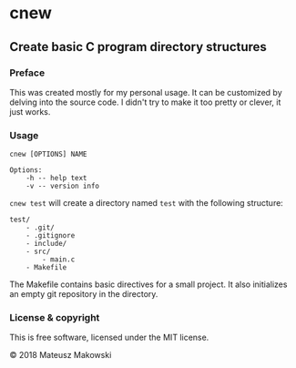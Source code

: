 # cnew

## Create basic C program directory structures

### Preface

This was created mostly for my personal usage. It can be customized by delving
into the source code. 
I didn't try to make it too pretty or clever, it just works.

### Usage

````
cnew [OPTIONS] NAME

Options:
    -h -- help text
    -v -- version info
````

`cnew test` will create a directory named `test` with the following structure:

````
test/ 
    - .git/
    - .gitignore
    - include/
    - src/
        - main.c
    - Makefile
````

The Makefile contains basic directives for a small project.
It also initializes an empty git repository in the directory.

### License & copyright
This is free software, licensed under the MIT license.

&copy; 2018 Mateusz Makowski